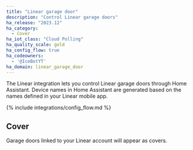 ```yaml
---
title: "Linear garage door"
description: "Control Linear garage doors"
ha_release: "2023.12"
ha_category:
  - Cover
ha_iot_class: "Cloud Polling"
ha_quality_scale: gold
ha_config_flow: true
ha_codeowners:
  - '@IceBotYT'
ha_domain: linear_garage_door
---
```


The Linear integration lets you control Linear garage doors through Home Assistant. Device names in Home Assistant are generated based on the names defined in your Linear mobile app.

{% include integrations/config_flow.md %}

## Cover

Garage doors linked to your Linear account will appear as covers.
